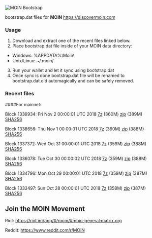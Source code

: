 ![MOIN Bootstrap](https://i.imgur.com/KjM1jMp.jpg)

bootstrap.dat files for **MOIN** https://discovermoin.com

### Usage

1. Download and extract one of the recent files linked below.
2. Place bootstrap.dat file inside of your MOIN data directory:
 - Windows: %APPDATA%\Moin\
 - Unix/Linux: ~/.moin/
3. Run your wallet and let it sync using bootstrap.dat
4. Once sync is done bootstrap.dat file will be renamed to bootstrap.dat.old automagically and can be safely removed.


### Recent files

####For mainnet:

Block 1339934: Fri Nov  2 00:00:01 UTC 2018 [7z](https://transfer.sh/uOqU3/bootstrap.dat.20181102.7z) (360M) [zip](https://transfer.sh/blFE0/bootstrap.dat.20181102.zip) (389M) [SHA256](https://transfer.sh/qHruu/sha256.txt)

Block 1338656: Thu Nov  1 00:00:01 UTC 2018 [7z](https://transfer.sh/9U4Ys/bootstrap.dat.20181101.7z) (360M) [zip](https://transfer.sh/tDlWv/bootstrap.dat.20181101.zip) (388M) [SHA256](https://transfer.sh/I3y0K/sha256.txt)

Block 1337372: Wed Oct 31 00:00:01 UTC 2018 [7z](https://transfer.sh/16fcPP/bootstrap.dat.20181031.7z) (359M) [zip](https://transfer.sh/gO1br/bootstrap.dat.20181031.zip) (388M) [SHA256](https://transfer.sh/sKXkX/sha256.txt)

Block 1336078: Tue Oct 30 00:00:02 UTC 2018 [7z](https://transfer.sh/9GI4m/bootstrap.dat.20181030.7z) (359M) [zip](https://transfer.sh/WEpwz/bootstrap.dat.20181030.zip) (388M) [SHA256](https://transfer.sh/SEtqk/sha256.txt)

Block 1334796: Mon Oct 29 00:00:01 UTC 2018 [7z](https://transfer.sh/y5ii0/bootstrap.dat.20181029.7z) (359M) [zip](https://transfer.sh/18b9k/bootstrap.dat.20181029.zip) (387M) [SHA256](https://transfer.sh/Q8mbt/sha256.txt)

Block 1333497: Sun Oct 28 00:00:01 UTC 2018 [7z](https://transfer.sh/JgSKN/bootstrap.dat.20181028.7z) (358M) [zip](https://transfer.sh/y2QdF/bootstrap.dat.20181028.zip) (387M) [SHA256](https://transfer.sh/tVwZl/sha256.txt)

## Join the MOIN Movement

Riot: https://riot.im/app/#/room/#moin-general:matrix.org

Reddit: https://www.reddit.com/r/MOIN
